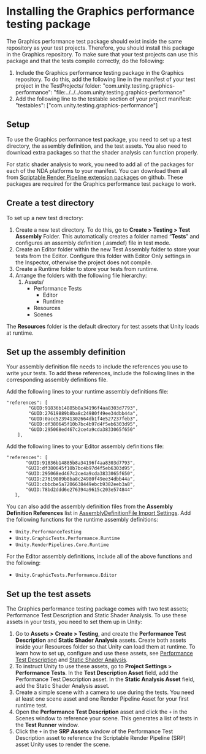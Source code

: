# Installing the Graphics performance testing package
The Graphics performance test package should exist inside the same repository as your test projects. Therefore, you should install this package in the Graphics repository. To make sure that your test projects can use this package and that the tests compile correctly, do the following:

1. Include the Graphics performance testing package in the Graphics repository. To do this, add the following line in the manifest of your test project in the TestProjects/ folder: "com.unity.testing.graphics-performance": "file:../../../com.unity.testing.graphics-performance"
2. Add the following line to the testable section of your project manifest: "testables": ["com.unity.testing.graphics-performance"]

<a name="setup"></a>
## Setup
To use the Graphics performance test package, you need to set up a test directory, the assembly definition, and the test assets. You also need to download extra packages so that the shader analysis can function properly.

For static shader analysis to work, you need to add all of the packages for each of the NDA platforms to your manifest. You can download them all from [Scriptable Render Pipeline extension packages](https://github.cds.internal.unity3d.com/unity/com.unity.render-pipelines.nda) on github. These packages are required for the Graphics performance test package to work.

<a name="create-a-test-directory"></a>
## Create a test directory
To set up a new test directory:

1. Create a new test directory. To do this, go to **Create > Testing > Test Assembly** Folder. This automatically creates a folder named “**Tests**” and configures an assembly definition (.asmdef) file in test mode. 
2. Create an Editor folder within the new Test Assembly folder to store your tests from the Editor. Configure this folder with Editor Only settings in the Inspector, otherwise the project does not compile.
3. Create a Runtime folder to store your tests from runtime. 
4. Arrange the folders with the following file hierarchy:
   1. Assets/
      - Performance Tests
        - Editor
        - Runtime
      - Resources
      - Scenes

The **Resources** folder is the default directory for test assets that Unity loads at runtime.

<a name="set-up-the-assembly-definition"></a>
## Set up the assembly definition
Your assembly definition file needs to include the references you use to write your tests. To add these references, include the following lines in the corresponding assembly definitions file.

Add the following lines to your runtime assembly definitions file: 

```   
"references": [
        "GUID:91836b14885b8a34196f4aa8303d7793",
        "GUID:27619889b8ba8c24980f49ee34dbb44a",
        "GUID:0acc523941302664db1f4e527237feb3",
        "GUID:df380645f10b7bc4b97d4f5eb6303d95",
        "GUID:295068ed467c2ce4a9cda3833065f650"
    ],
```

Add the following lines to your Editor assembly definitions file:

 ```
 "references": [
        "GUID:91836b14885b8a34196f4aa8303d7793",
        "GUID:df380645f10b7bc4b97d4f5eb6303d95",
        "GUID:295068ed467c2ce4a9cda3833065f650",
        "GUID:27619889b8ba8c24980f49ee34dbb44a",
        "GUID:cbbcbe5a7206638449ebcb9382eeb3a8",
        "GUID:78bd2ddd6e276394a9615c203e574844"
    ],
 ```

You can also add the assembly definition files from the **Assembly Definition References** list in [AssemblyDefinitionFile Import Settings](https://docs.unity3d.com/Manual/class-AssemblyDefinitionImporter.html). Add the following functions for the runtime assembly definitions:

- `Unity.PerformanceTesting`
- `Unity.GraphicTests.Performance.Runtime`
- `Unity.RenderPipelines.Core.Runtime`

For the Editor assembly definitions, include all of the above functions and the following:

- `Unity.GraphicTests.Performance.Editor`

<a name="set-up-the-test-assets"></a>

## Set up the test assets

The Graphics performance testing package comes with two test assets; Performance Test Description and Static Shader Analysis. To use these assets in your tests, you need to set them up in Unity: 

1. Go to **Assets > Create > Testing**, and create the **Performance Test Description** and **Static Shader Analysis** assets. Create both assets inside your Resources folder so that Unity can load them at runtime. To learn how to set up, configure and use these assets, see [Performance Test Description](Performance-Test-Description.md) and [Static Shader Analysis](Static-shader-analysis.md).
2. To instruct Unity to use these assets, go to **Project Settings > Performance Tests**. In the **Test Description Asset** field, add the Performance Test Description asset. In the **Static Analysis Asset** field, add the Static Shader Analysis asset.
3. Create a simple scene with a camera to use during the tests. You need at least one scene asset and one Render Pipeline Asset for your first runtime test. 
4. Open the **Performance Test Description** asset and click the `+` in the Scenes window to reference your scene. This generates a list of tests in the **Test Runner** window.
5. Click the `+` in the **SRP Assets** window of the Performance Test Description asset to reference the Scriptable Render Pipeline (SRP) asset Unity uses to render the scene. 